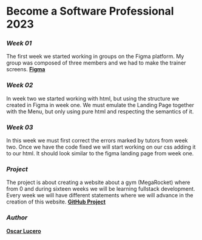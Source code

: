 # Become a Software Professional 2023

### ***Week 01***
The first week we started working in groups on the Figma platform. My group was composed of three members and we had to make the trainer screens.
**[Figma](https://www.figma.com/file/wrAYDVuRhM1UHELlsuYkGI/BaSP-2023-MEGAROCKET-Baru?node-id=701-367&t=hiN0CoblD3jo8rvu-0)**

### ***Week 02***
In week two we started working with html, but using the structure we created in Figma in week one. We must emulate the Landing Page together with the Menu,
but only using pure html and respecting the semantics of it.

### ***Week 03***
In this week we must first correct the errors marked by tutors from week two. Once we have the code fixed we will start working on our css adding it to our html. It should look similar to the figma landing page from week one.

### ***Project***
The project is about creating a website about a gym (MegaRocket) where from 0 and during sixteen weeks we will be learning fullstack development. Every week we will have different statements where we will advance in the creation of this website. 
**[GitHub Project](https://github.com/OscarLucero/BaSP-M2023)**

### ***Author***
**[Oscar Lucero](https://github.com/OscarLucero)**
